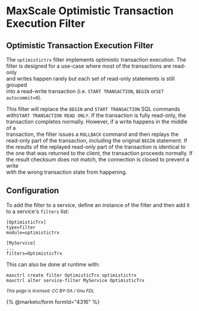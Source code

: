 # MaxScale Optimistic Transaction Execution Filter

## Optimistic Transaction Execution Filter

The `optimistictrx` filter implements optimistic transaction execution. The\
filter is designed for a use-case where most of the transactions are read-only\
and writes happen rarely but each set of read-only statements is still grouped\
into a read-write transaction (i.e. `START TRANSACTION`, `BEGIN` or`SET autocommit=0`).

This filter will replace the `BEGIN` and `START TRANSACTION` SQL commands with`START TRANSACTION READ ONLY`. If the transaction is fully read-only, the\
transaction completes normally. However, if a write happens in the middle of a\
transaction, the filter issues a `ROLLBACK` command and then replays the\
read-only part of the transaction, including the original `BEGIN` statement. If\
the results of the replayed read-only part of the transaction is identical to\
the one that was returned to the client, the transaction proceeds normally. If\
the result checksum does not match, the connection is closed to prevent a write\
with the wrong transaction state from happening.

## Configuration

To add the filter to a service, define an instance of the filter and then add it\
to a service's `filters` list:

```
[OptimisticTrx]
type=filter
module=optimistictrx

[MyService]
...
filters=OptimisticTrx
```

This can also be done at runtime with:

```
maxctrl create filter OptimisticTrx optimistictrx
maxctrl alter service-filter MyService OptimisticTrx
```

<sub>_This page is licensed: CC BY-SA / Gnu FDL_</sub>

{% @marketo/form formId="4316" %}
